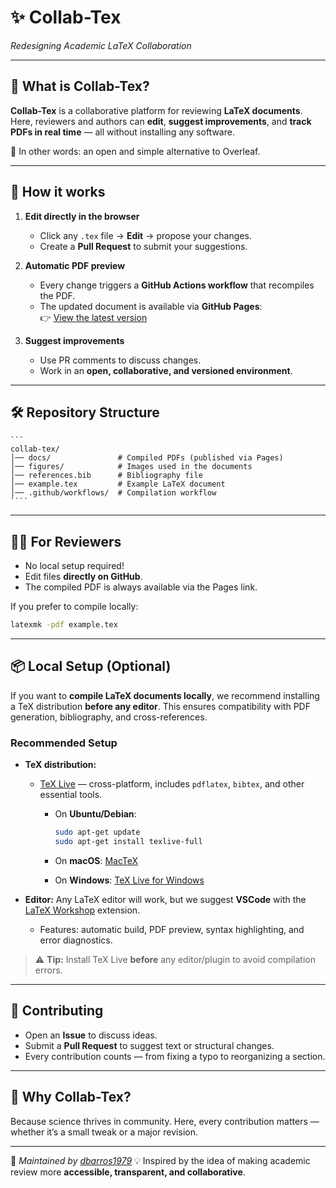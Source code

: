 # ✨ Collab-Tex  
_Redesigning Academic LaTeX Collaboration_

---

## 🚀 What is Collab-Tex?

**Collab-Tex** is a collaborative platform for reviewing **LaTeX documents**.  
Here, reviewers and authors can **edit**, **suggest improvements**, and **track PDFs in real time** — all without installing any software.

📌 In other words: an open and simple alternative to Overleaf.  

---

## 🔄 How it works

1. **Edit directly in the browser**  
   - Click any `.tex` file → **Edit** → propose your changes.  
   - Create a **Pull Request** to submit your suggestions.

2. **Automatic PDF preview**  
   - Every change triggers a **GitHub Actions workflow** that recompiles the PDF.  
   - The updated document is available via **GitHub Pages**:  
     👉 [View the latest version](https://YOUR-USERNAME.github.io/collab-tex/example.pdf)

3. **Suggest improvements**  
   - Use PR comments to discuss changes.  
   - Work in an **open, collaborative, and versioned environment**.

---

## 🛠️ Repository Structure

    ```
    collab-tex/
    │── docs/               # Compiled PDFs (published via Pages)
    │── figures/            # Images used in the documents
    │── references.bib      # Bibliography file
    │── example.tex         # Example LaTeX document
    │── .github/workflows/  # Compilation workflow
    ````

---

## 👩‍💻 For Reviewers

- No local setup required!  
- Edit files **directly on GitHub**.  
- The compiled PDF is always available via the Pages link.

If you prefer to compile locally:
```bash
latexmk -pdf example.tex
````

---

## 📦 Local Setup (Optional)

If you want to **compile LaTeX documents locally**, we recommend installing a TeX distribution **before any editor**. This ensures compatibility with PDF generation, bibliography, and cross-references.

### Recommended Setup

* **TeX distribution:**

  * [TeX Live](https://www.tug.org/texlive/) — cross-platform, includes `pdflatex`, `bibtex`, and other essential tools.

    * On **Ubuntu/Debian**:

      ```bash
      sudo apt-get update
      sudo apt-get install texlive-full
      ```
    * On **macOS**: [MacTeX](https://www.tug.org/mactex/)
    * On **Windows**: [TeX Live for Windows](https://www.tug.org/texlive/windows.html)

* **Editor:**
  Any LaTeX editor will work, but we suggest **VSCode** with the [LaTeX Workshop](https://marketplace.visualstudio.com/items?itemName=James-Yu.latex-workshop) extension.

  * Features: automatic build, PDF preview, syntax highlighting, and error diagnostics.

> ⚠️ **Tip:** Install TeX Live **before** any editor/plugin to avoid compilation errors.

---

## 🤝 Contributing

* Open an **Issue** to discuss ideas.
* Submit a **Pull Request** to suggest text or structural changes.
* Every contribution counts — from fixing a typo to reorganizing a section.

---

## 🌟 Why Collab-Tex?

Because science thrives in community.
Here, every contribution matters — whether it’s a small tweak or a major revision.

---

📍 *Maintained by [dbarros1979](https://github.com/dbarros1979)*
💡 Inspired by the idea of making academic review more **accessible, transparent, and collaborative**.
